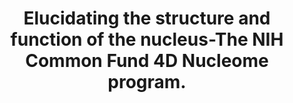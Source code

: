 ---
layout: ../../layouts/Publication.astro
title: Elucidating the structure and function of the nucleus-The NIH Common Fund 4D Nucleome program.
journal: Molecular cell
authors: Roy AL, Conroy RS, Taylor VG, Mietz J, Fingerman IM, Pazin MJ, Smith P, Hutter CM, Singer DS, Wilder EL
year: 2023
page: 335-342
volume: 83
issue: 3
pmid: 36640770.0
pmcid: PMC9898192
doi: 10.1016/j.molcel.2022.12.025
landmark: True
dccs: ['4DN']
carousel: False
featured: False
keywords: ["Genome", "United States", "Cell Nucleus", "Genomics"]
---